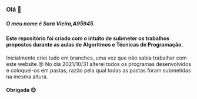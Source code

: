 ### Olá  👋
##### O meu nome é Sara Vieira,A95945.
#### Este repositório foi criado com o intuito de submeter os trabalhos propostos durante as aulas de Algoritmos e Técnicas de Programação.
Inicialmente criei tudo em branches, uma vez que não sabia trabalhar com este website.😵
No dia 2021/10/31 alterei todos os programas desenvolvidos e coloquei-os em pastas, razão pela qual todas as pastas foram submetidas na mesma altura.
#### Obrigada 😊 
